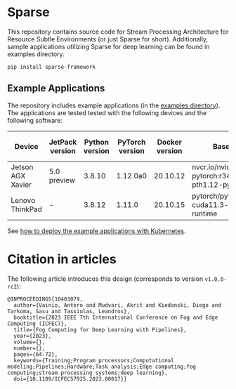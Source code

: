 # Sparse

This repository contains source code for Stream Processing Architecture for Resource Subtle Environments (or just
Sparse for short). Additionally, sample applications utilizing Sparse for deep learning can be found in examples
directory.

```
pip install sparse-framework
```

## Example Applications

The repository includes example applications (in the [examples directory](https://github.com/AnteronGitHub/sparse/blob/master/examples)). The applications are tested
tested with the following devices and the following software:

| Device            | JetPack version | Python version | PyTorch version | Docker version | Base image                                     | Docker tag suffix |
| ----------------- | --------------- | -------------- | --------------- | -------------- | ---------------------------------------------- | ------------------ |
| Jetson AGX Xavier | 5.0 preview     | 3.8.10         | 1.12.0a0        | 20.10.12       | nvcr.io/nvidia/l4t-pytorch:r34.1.0-pth1.12-py3 | jp50               |
| Lenovo ThinkPad   | -               | 3.8.12         | 1.11.0          | 20.10.15       | pytorch/pytorch:1.11.0-cuda11.3-cudnn8-runtime | amd64              |

See [how to deploy the example applications with Kubernetes](https://github.com/AnteronGitHub/sparse/blob/master/k8s).

# Citation in articles

The following article introduces this design (corresponds to version `v1.0.0-rc2`):
```
@INPROCEEDINGS{10403079,
  author={Vainio, Antero and Mudvari, Akrit and Kiedanski, Diego and Tarkoma, Sasu and Tassiulas, Leandros},
  booktitle={2023 IEEE 7th International Conference on Fog and Edge Computing (ICFEC)},
  title={Fog Computing for Deep Learning with Pipelines},
  year={2023},
  volume={},
  number={},
  pages={64-72},
  keywords={Training;Program processors;Computational modeling;Pipelines;Hardware;Task analysis;Edge computing;fog computing;stream processing systems;deep learning},
  doi={10.1109/ICFEC57925.2023.00017}}
```


